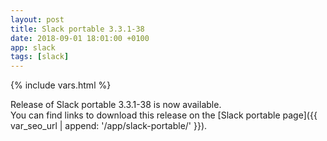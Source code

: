 ```yaml
---
layout: post
title: Slack portable 3.3.1-38
date: 2018-09-01 18:01:00 +0100
app: slack
tags: [slack]
---
```

{% include vars.html %}

Release of Slack portable 3.3.1-38 is now available.<br />
You can find links to download this release on the [Slack portable page]({{ var_seo_url | append: '/app/slack-portable/' }}).